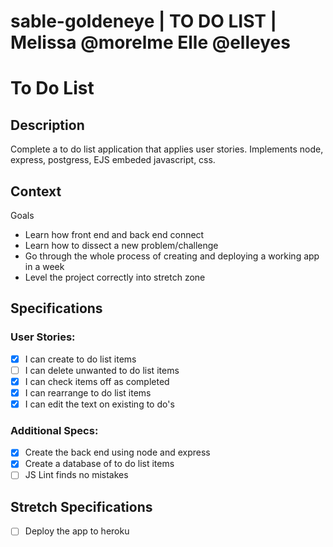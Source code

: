 # sable-goldeneye  | TO DO LIST | Melissa @morelme Elle @elleyes

# To Do List
## Description

Complete a to do list application that applies user stories.
Implements node, express, postgress, EJS embeded javascript, css.

## Context

Goals
- Learn how front end and back end connect
- Learn how to dissect a new problem/challenge
- Go through the whole process of creating and deploying a working app in a week
- Level the project correctly into stretch zone

## Specifications

### User Stories:

- [x] I can create to do list items
- [ ] I can delete unwanted to do list items
- [x] I can check items off as completed
- [x] I can rearrange to do list items
- [x] I can edit the text on existing to do's

### Additional Specs:
- [x] Create the back end using node and express
- [x] Create a database of to do list items
- [ ] JS Lint finds no mistakes

## Stretch Specifications
- [ ] Deploy the app to heroku



